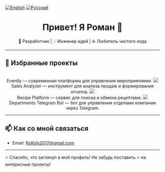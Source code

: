[![English](https://img.shields.io/badge/lang-en-lightgrey.svg)](README.md)
[![Русский](https://img.shields.io/badge/lang-ru-blue.svg)](README_ru.md)

<h1 align="center">Привет! Я Роман 👋</h1>
<p align="center">🔧 Разработчик | 💡 Инженер идей | ☕ Любитель чистого кода</p>

---

## 🚀 Избранные проекты

<div align="center">

<a href="https://github.com/RoKols2017/Evently">
</a>
<br/>
Evently — современная платформа для управления мероприятиями.

<a href="https://github.com/RoKols2017/sales-analyzer">
  <img src="https://github-readme-stats.vercel.app/api/pin/?username=RoKols2017&repo=sales-analyzer" />
</a>
<br/>
Sales Analyzer — инструмент для анализа продаж и формирования отчетов.

<a href="https://github.com/RoKols2017/recipe-platform">
  <img src="https://github-readme-stats.vercel.app/api/pin/?username=RoKols2017&repo=recipe-platform" />
</a>
<br/>
Recipe Platform — сервис для поиска и обмена рецептами.

<a href="https://github.com/RoKols2017/departments_telegram_bot">
  <img src="https://github-readme-stats.vercel.app/api/pin/?username=RoKols2017&repo=departments_telegram_bot" />
</a>
<br/>
Departments Telegram Bot — бот для управления отделами компании через Telegram.

</div>

---

## 📫 Как со мной связаться

- Email: RoKols2017@gmail.com

---

⭐️ Спасибо, что заглянул в мой профиль! Не забудь поставить ⭐ на интересные проекты!
